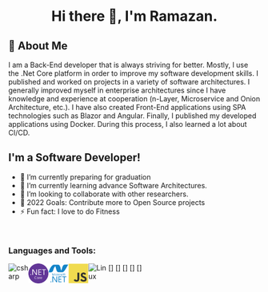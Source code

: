 <h1 align="center"> Hi there 👋, I'm Ramazan. </h1>

## 🚀 About Me 
   I am a Back-End developer that is always striving for better. Mostly, I use the .Net Core platform in order to improve my software development skills. I published  and  worked on projects in a variety of software architectures. I generally improved myself in enterprise architectures since I have knowledge and experience at cooperation (n-Layer, Microservice and Onion Architecture, etc.). I have also created Front-End applications using SPA technologies such as Blazor and Angular. Finally, I published my developed applications using Docker. During this process, I also learned a lot about CI/CD.


## I'm a Software Developer!
 
- 🔭 I’m currently preparing for graduation
- 🌱 I’m currently learning advance Software Architectures.
- 👯 I’m looking to collaborate with other researchers.
- 🥅 2022 Goals: Contribute more to Open Source projects
- ⚡ Fun fact: I love to do Fitness
<br />

### Languages and Tools:
[<img align="left" alt="csharp" width="40px" src="https://upload.wikimedia.org/wikipedia/commons/thumb/0/0d/C_Sharp_wordmark.svg/240px-C_Sharp_wordmark.svg.png"/>] 
[<img align="left" alt="DotNet" width="40px" src="https://github.com/devicons/devicon/blob/master/icons/dotnetcore/dotnetcore-original.svg"/>]
[<img align="left" alt="JavaScript" width="40px" src="https://github.com/devicons/devicon/blob/master/icons/dot-net/dot-net-plain-wordmark.svg"/>] 
[<img align="left" alt="JavaScript" width="40px" src="https://github.com/devicons/devicon/blob/master/icons/javascript/javascript-original.svg"/>] 
[<img align="left" alt="Linux" width="40px" src="https://upload.wikimedia.org/wikipedia/commons/thumb/3/35/Tux.svg/1200px-Tux.svg.png"/>]
